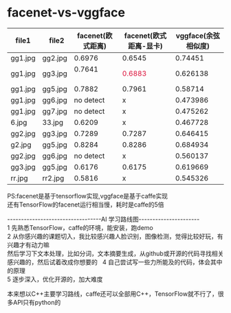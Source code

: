 # facenet-vs-vggface
|file1    |   file2 | facenet(欧式距离) |  facenet(欧式距离-显卡)  | vggface(余弦相似度)  |     
| ------  | ------- | ---------------  | --------------------   | --------------- |  
|gg1.jpg  |gg2.jpg  |0.6976           |0.6545 |0.74451 |      
|gg1.jpg  |gg3.jpg  |0.7641           |<font color=#DC143C> 0.6883 </font> |0.626138|    
|gg1.jpg  |gg5.jpg  |0.7882           |0.7961  |0.58714 |    
|gg1.jpg  |gg6.jpg  |no detect        |   x     |0.473986|     
|gg1.jpg  |gg7.jpg  |no detect        |   x     |0.475262|     
|6.jpg    |33.jpg   |0.6209           |  x|0.467728|     
|gg2.jpg  |gg3.jpg  |0.7289           |0.7287  |0.646415|     
|g2.jpg   |gg5.jpg  |0.8284           |0.8286  |0.684934|     
|gg2.jpg  |gg6.jpg  |no detect        | x |0.560137|      
|gg3.jpg  |gg5.jpg  |0.6176           | 0.6175 |0.619669|      
|rr.jpg   |rr2.jpg  |0.5816           |  x|0.545326|   

PS:facenet是基于tensorflow实现,vggface是基于caffe实现   
还有TensorFlow的facenet运行相当慢，耗时是caffe的5倍


----------------------------------AI 学习路线图----------------------   
1 先熟悉TensorFlow，caffe的环境，能安装，跑demo  
2 从你感兴趣的课题切入，我比较感兴趣人脸识别，图像检测，觉得比较好玩，有兴趣才有动力嘛   
然后学习下文本处理，比如分词，文本摘要生成，从github或开源的代码寻找相关感兴趣的，然后试着改成你想要的  
4 自己尝试写一些力所能及的代码，体会其中的原理  
5 逐步深入，优化开源的，加大难度  

本来想以C++主要学习路线，caffe还可以全部用C++，TensorFlow就不行了，很多API只有python的
